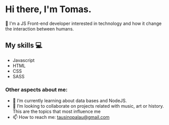 # Hi there, I'm Tomas.

:boy: I'm a JS Front-end developer interested in technology and how it change the interaction between humans.

## My skills :computer:

- Javascript
- HTML
- CSS
- SASS

### Other aspects about me:

- 🌱 I’m currently learning about data bases and NodeJS.
- 💞️ I’m looking to collaborate on projects related with music, art or history. This are the topics that most influence me
- 📫 How to reach me: tausinopalau@gmail.com

